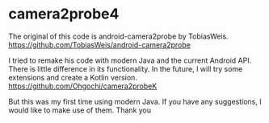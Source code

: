 # camera2probe4
The original of this code is android-camera2probe by TobiasWeis.
https://github.com/TobiasWeis/android-camera2probe

I tried to remake his code with modern Java and the current Android API.
There is little difference in its functionality.
In the future, I will try some extensions and create a Kotlin version.
https://github.com/Ohgochi/camera2probeK

But this was my first time using modern Java.
If you have any suggestions, I would like to make use of them.
Thank you
